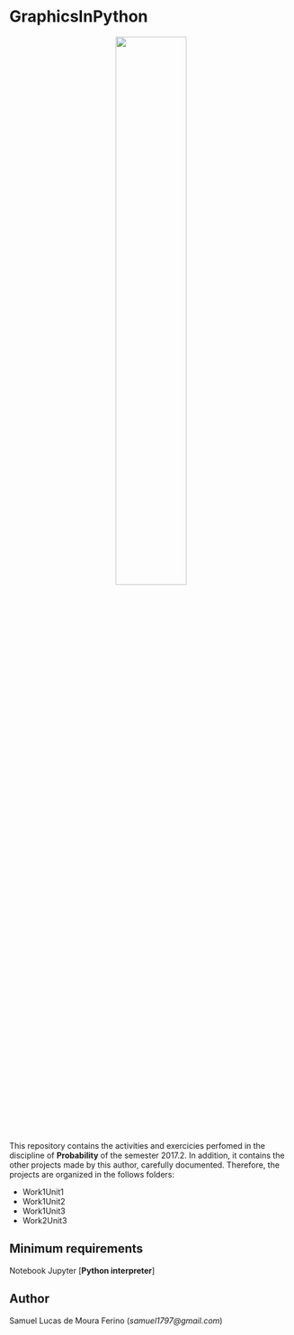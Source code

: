 # GraphicsInPython

<p align="center">
<img src="https://www.dataiku.com/static/img/learn/guide/getting-started/getting-started-with-python/logo-stack-python.png" width="50%"  />
</p>


This repository contains the activities and exercicies perfomed in the discipline of **Probability** 
of the semester 2017.2. In addition, it contains the other projects made by this author,
carefully documented. Therefore, the projects are organized in the follows folders:

- Work1Unit1
- Work1Unit2
- Work1Unit3
- Work2Unit3


## Minimum requirements

Notebook Jupyter [**Python interpreter**]


## Author

Samuel Lucas de Moura Ferino (_samuel1797@gmail.com_)
